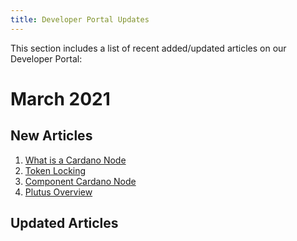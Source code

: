 ```yaml
---
title: Developer Portal Updates
---
```


This section includes a list of recent added/updated articles on our Developer Portal:

# March 2021

## New Articles

1. [What is a Cardano Node](getting-started/cardano-node.md)
2. [Token Locking](learn-cardano/token-locking.md)
3. [Component Cardano Node](adrestia-SDKs-and-APIs/adrestia-cardano-node.md)
4. [Plutus Overview](smart-contracts-and-building-dapps/plutus/plutus-overview.md)

## Updated Articles
